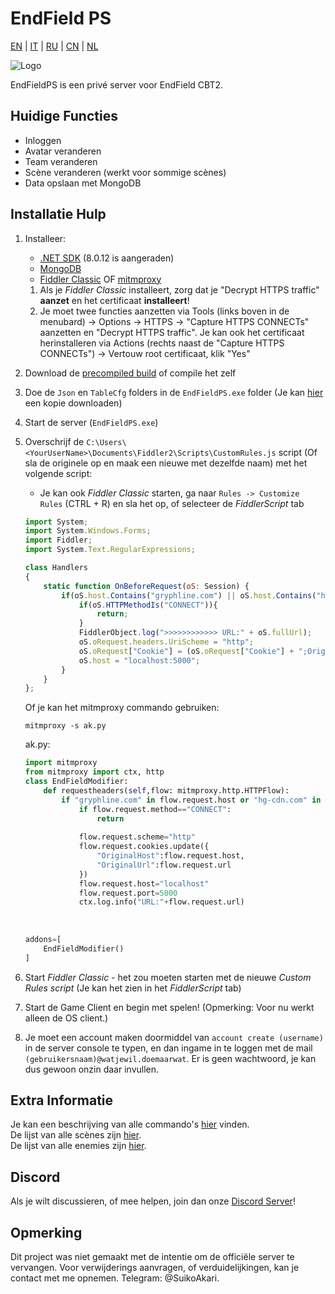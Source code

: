 # EndField PS
[EN](README.md) | [IT](./README_it-IT.md) | [RU](./README_ru-RU.md) | [CN](./README_zh-CN.md) | [NL](./README_nl-NL.md)

![Logo](https://socialify.git.ci/SuikoAkari/EndFieldPS/image?custom_description=Private+server+for+EndField&amp;description=1&amp;font=Jost&amp;forks=1&amp;issues=1&amp;language=1&amp;logo=https%3A%2F%2Farknights.wiki.gg%2Fimages%2F3%2F31%2FArknights_Endfield_logo.png&amp;name=1&amp;pattern=Circuit+Board&amp;pulls=1&amp;stargazers=1&amp;theme=Dark)

EndFieldPS is een privé server voor EndField CBT2.

## Huidige Functies

* Inloggen
* Avatar veranderen
* Team veranderen
* Scène veranderen (werkt voor sommige scènes)
* Data opslaan met MongoDB

## Installatie Hulp

1. Installeer:
   * [.NET SDK](https://dotnet.microsoft.com/en-us/download) (8.0.12 is aangeraden)
   * [MongoDB](https://www.mongodb.com/try/download/community)
   * [Fiddler Classic](https://www.telerik.com/fiddler/fiddler-classic) OF [mitmproxy](https://mitmproxy.org/)

    1. Als je *Fiddler Classic* installeert, zorg dat je "Decrypt HTTPS traffic" **aanzet** en het certificaat **installeert**!
    1. Je moet twee functies aanzetten via Tools (links boven in de menubard) -> Options -> HTTPS -> "Capture HTTPS CONNECTs" aanzetten en "Decrypt HTTPS traffic". Je kan ook het certificaat herinstalleren via Actions (rechts naast de "Capture HTTPS CONNECTs") -> Vertouw root certificaat, klik "Yes"
2. Download de [precompiled build](https://github.com/SuikoAkari/EndFieldPS/releases/latest) of compile het zelf
3. Doe de `Json` en `TableCfg` folders in de `EndFieldPS.exe` folder (Je kan [hier](https://github.com/PotRooms/EndFieldData/tree/main) een kopie downloaden)
4. Start de server (`EndFieldPS.exe`)
5. Overschrijf de `C:\Users\<YourUserName>\Documents\Fiddler2\Scripts\CustomRules.js` script (Of sla de originele op en maak een nieuwe met dezelfde naam) met het volgende script:
    * Je kan ook *Fiddler Classic* starten, ga naar `Rules -> Customize Rules` (CTRL + R) en sla het op, of selecteer de *FiddlerScript* tab

    ```javascript
    import System;
    import System.Windows.Forms;
    import Fiddler;
    import System.Text.RegularExpressions;

    class Handlers
    {
        static function OnBeforeRequest(oS: Session) {
            if(oS.host.Contains("gryphline.com") || oS.host.Contains("hg-cdn.com")) {
                if(oS.HTTPMethodIs("CONNECT")){
                    return;
                }
                FiddlerObject.log(">>>>>>>>>>>> URL:" + oS.fullUrl);
                oS.oRequest.headers.UriScheme = "http";
                oS.oRequest["Cookie"] = (oS.oRequest["Cookie"] + ";OriginalHost=" + oS.host + ";OriginalUrl=" + oS.fullUrl);
                oS.host = "localhost:5000";
            }
        }
    };
    ```

    Of je kan het mitmproxy commando gebruiken:

    ```shell
    mitmproxy -s ak.py
    ```

    ak.py:

    ```py
    import mitmproxy
    from mitmproxy import ctx, http
    class EndFieldModifier:
        def requestheaders(self,flow: mitmproxy.http.HTTPFlow):
            if "gryphline.com" in flow.request.host or "hg-cdn.com" in flow.request.host:
                if flow.request.method=="CONNECT":
                    return
                
                flow.request.scheme="http"
                flow.request.cookies.update({
                    "OriginalHost":flow.request.host,
                    "OriginalUrl":flow.request.url
                })
                flow.request.host="localhost"
                flow.request.port=5000
                ctx.log.info("URL:"+flow.request.url)
                
                
                
    addons=[
        EndFieldModifier()
    ]
    ```

6. Start *Fiddler Classic* - het zou moeten starten met de nieuwe *Custom Rules script* (Je kan het zien in het *FiddlerScript* tab)
7. Start de Game Client en begin met spelen! (Opmerking: Voor nu werkt alleen de OS client.)
8. Je moet een account maken doormiddel van `account create (username)` in de server console te typen, en dan ingame in te loggen met de mail `(gebruikersnaam)@watjewil.doemaarwat`. Er is geen wachtwoord, je kan dus gewoon onzin daar invullen.

## Extra Informatie

Je kan een beschrijving van alle commando's [hier](docs/CommandList/commands_en-US.md) vinden.<br>
De lijst van alle scènes zijn [hier](docs/LevelsTable.md).<br>
De lijst van alle enemies zijn [hier](docs/EnemiesTable.md).

## Discord

Als je wilt discussieren, of mee helpen, join dan onze [Discord Server](https://discord.gg/gPvqhfdMU6)!

## Opmerking

Dit project was niet gemaakt met de intentie om de officiële server te vervangen. Voor verwijderings aanvragen, of verduidelijkingen, kan je contact met me opnemen. Telegram: @SuikoAkari.
